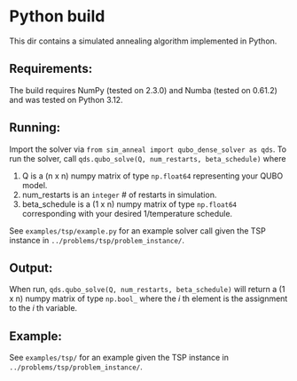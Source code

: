 # Python build

This dir contains a simulated annealing algorithm implemented in Python.

## Requirements:

The build requires NumPy (tested on 2.3.0) and Numba (tested on 0.61.2) and was
tested on Python 3.12.

## Running:

Import the solver via `from sim_anneal import qubo_dense_solver as qds`.
To run the solver, call `qds.qubo_solve(Q, num_restarts, beta_schedule)`
where

1. Q is a (n x n) numpy matrix of type `np.float64` representing your QUBO
   model.
2. num_restarts is an `integer` # of restarts in simulation.
3. beta_schedule is a (1 x n) numpy matrix of type `np.float64` corresponding
   with your desired 1/temperature schedule.

See `examples/tsp/example.py` for an example solver call given the TSP instance
in `../problems/tsp/problem_instance/`.

## Output:

When run, `qds.qubo_solve(Q, num_restarts, beta_schedule)` will return a (1 x
n) numpy matrix of type `np.bool_` where the $i$ th element is the assignment
to the $i$ th variable.

## Example:

See `examples/tsp/` for an example given the TSP instance in
`../problems/tsp/problem_instance/`.
